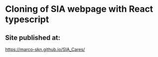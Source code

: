 # Cloning of SIA webpage with React typescript


## Site published at:


https://marco-skn.github.io/SIA_Cares/
